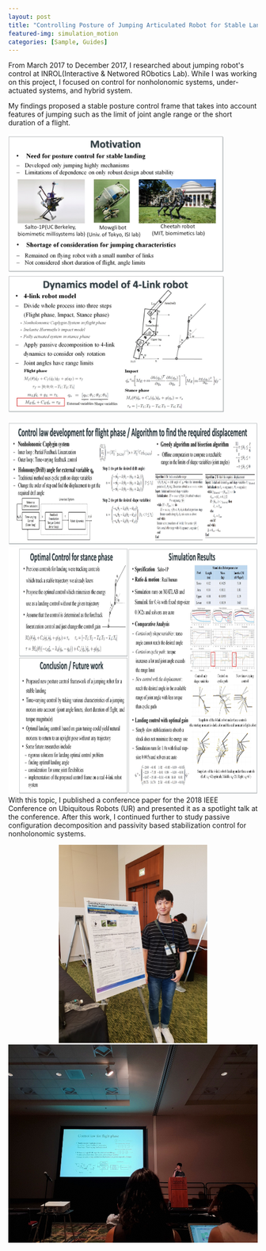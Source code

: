 ```yaml
---
layout: post
title: "Controlling Posture of Jumping Articulated Robot for Stable Landing"
featured-img: simulation_motion
categories: [Sample, Guides]
---
```


From March 2017 to December 2017, I researched about jumping robot's control at INROL(Interactive & Networed RObotics Lab). While I was working on this project, I focused on control for nonholonomic systems, under-actuated systems, and hybrid system. 

My findings proposed a stable posture control frame that takes into account features of jumping such as the limit of joint angle range or the short duration of a flight.
<!--
<p align="center">
  <img src="/assets/jumping/poster1.jpg" width="500" height="500">
</p>
<p align="center">
  <img src="/assets/jumping/poster2.jpg" height="300">
</p>
-->

<img src="/assets/jumping/poster1.jpg"  alt="poster1" height="280">  <img src="/assets/jumping/poster2.jpg" height="280">

<img src="/assets/jumping/poster3.jpg"  alt="poster3" width="1000" height="250"> 

<img src="/assets/jumping/poster456.jpg" height="500">
<!--
![poster3](/assets/jumping/poster3.jpg =100x20)  ![poster4](/assets/jumping/poster4.jpg){: width="50" height="50"}
-->
With this topic, I published a conference paper for the 2018 IEEE Conference on Ubiquitous Robots (UR) and presented it as a spotlight talk at the conference. After this work, I continued further to study passive configuration decomposition and passivity based stabilization control for nonholonomic systems. 

<p align="center">
<img src="/assets/jumping/ur1.jpg" height="400"> <img src="/assets/jumping/ur2.jpg" height="400">
</p>
<!--
![ur1](/assets/jumping/ur1.jpg)  ![ur2](/assets/jumping/ur2.jpg)
-->
